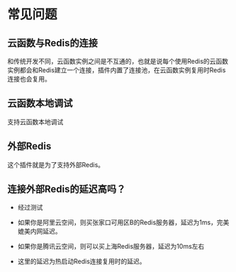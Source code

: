 # 常见问题

## 云函数与Redis的连接

和传统开发不同，云函数实例之间是不互通的，也就是说每个使用Redis的云函数实例都会和Redis建立一个连接，插件内置了连接池，在云函数实例复用时Redis连接也会复用。

## 云函数本地调试

支持云函数本地调试

## 外部Redis

这个插件就是为了支持外部Redis。

## 连接外部Redis的延迟高吗？

* 经过测试

* 如果你是阿里云空间，则买张家口可用区B的Redis服务器，延迟为1ms，完美媲美内网延迟。

* 如果你是腾讯云空间，则可以买上海Redis服务器，延迟为10ms左右

* 这里的延迟为热启动Redis连接复用时的延迟。